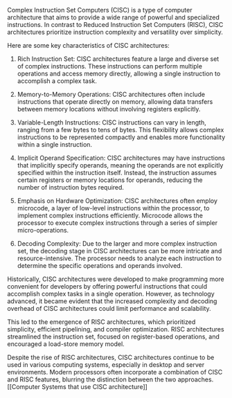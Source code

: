Complex Instruction Set Computers (CISC) is a type of computer architecture that aims to provide a wide range of powerful and specialized instructions. In contrast to Reduced Instruction Set Computers (RISC), CISC architectures prioritize instruction complexity and versatility over simplicity.

Here are some key characteristics of CISC architectures:

1. Rich Instruction Set: CISC architectures feature a large and diverse set of complex instructions. These instructions can perform multiple operations and access memory directly, allowing a single instruction to accomplish a complex task.

2. Memory-to-Memory Operations: CISC architectures often include instructions that operate directly on memory, allowing data transfers between memory locations without involving registers explicitly.

3. Variable-Length Instructions: CISC instructions can vary in length, ranging from a few bytes to tens of bytes. This flexibility allows complex instructions to be represented compactly and enables more functionality within a single instruction.

4. Implicit Operand Specification: CISC architectures may have instructions that implicitly specify operands, meaning the operands are not explicitly specified within the instruction itself. Instead, the instruction assumes certain registers or memory locations for operands, reducing the number of instruction bytes required.

5. Emphasis on Hardware Optimization: CISC architectures often employ microcode, a layer of low-level instructions within the processor, to implement complex instructions efficiently. Microcode allows the processor to execute complex instructions through a series of simpler micro-operations.

6. Decoding Complexity: Due to the larger and more complex instruction set, the decoding stage in CISC architectures can be more intricate and resource-intensive. The processor needs to analyze each instruction to determine the specific operations and operands involved.

Historically, CISC architectures were developed to make programming more convenient for developers by offering powerful instructions that could accomplish complex tasks in a single operation. However, as technology advanced, it became evident that the increased complexity and decoding overhead of CISC architectures could limit performance and scalability.

This led to the emergence of RISC architectures, which prioritized simplicity, efficient pipelining, and compiler optimization. RISC architectures streamlined the instruction set, focused on register-based operations, and encouraged a load-store memory model.

Despite the rise of RISC architectures, CISC architectures continue to be used in various computing systems, especially in desktop and server environments. Modern processors often incorporate a combination of CISC and RISC features, blurring the distinction between the two approaches.
[[Computer Systems that use CISC architecture]]
